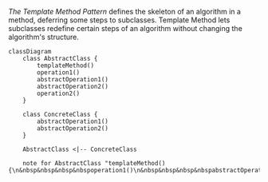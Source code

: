 *The Template Method Pattern* defines the skeleton of an algorithm in a method, deferring some steps to subclasses.
Template Method lets subclasses redefine certain steps of an algorithm without changing the algorithm's structure.

```mermaid
classDiagram
    class AbstractClass {
        templateMethod()
        operation1()
        abstractOperation1()
        abstractOperation2()
        operation2()
    }

    class ConcreteClass {
        abstractOperation1()
        abstractOperation2()
    }

    AbstractClass <|-- ConcreteClass

    note for AbstractClass "templateMethod() {\n&nbsp&nbsp&nbsp&nbspoperation1()\n&nbsp&nbsp&nbsp&nbspabstractOperation1()\n&nbsp&nbsp&nbsp&nbspabstractOperation2()\n&nbsp&nbsp&nbsp&nbspoperation2()\n}"
```